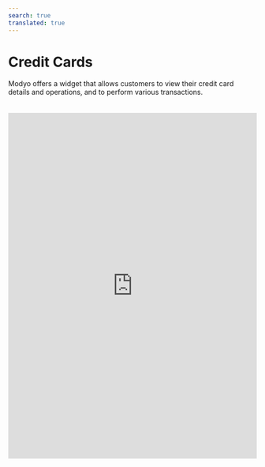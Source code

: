 ```yaml
---
search: true
translated: true
---
```


# Credit Cards

Modyo offers a widget that allows customers to view their credit card details and operations, and to perform various transactions.

<iframe src="https://widgets.modyo.com/personas/retail-credit-cards" width="100%" height="700px" frameBorder="0"  style="overflow:auto;margin-top:20px;"/>

### Properties

|Functionality|Description|
|:------------|:----------|
|Credit card summary|Presents a summary of the credit card status with specific information associated with each card balance.|
|Credit balance|Shows the payment options available for the specific card, in addition to indicators of expenditure compared to the amount available.|
Account statements|Shows statements with the movements of the last invoiced period for a credit card.|
|Recent activity|Shows recent movements and activity that are not yet invoiced.|
|Pay balance|Corresponds to the balance payment functionality.<br><br> This payment can be either total or partial.<br><br> Clicking on the button will take you to the Credit Card Payment widget, where you can make a payment.|
